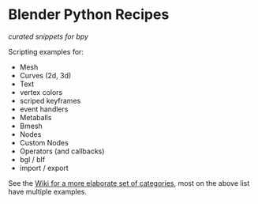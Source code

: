 # Blender Python Recipes

_curated snippets for bpy_

Scripting examples for:  
- Mesh
- Curves (2d, 3d)
- Text
- vertex colors
- scriped keyframes
- event handlers
- Metaballs
- Bmesh
- Nodes
- Custom Nodes
- Operators (and callbacks)
- bgl / blf
- import / export

See the [Wiki for a more elaborate set of categories](https://github.com/zeffii/BlenderPythonRecipes/wiki), most on the above list have multiple examples.




